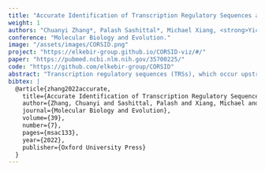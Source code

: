```yaml
---
title: "Accurate Identification of Transcription Regulatory Sequences and Genes in Coronaviruses"
weight: 1
authors: "Chuanyi Zhang*, Palash Sashittal*, Michael Xiang, <strong>Yichi Zhang</strong>, Ayesha Kazi, Mohammed El-Kebir"
conference: "Molecular Biology and Evolution."
image: "/assets/images/CORSID.png"
project: "https://elkebir-group.github.io/CORSID-viz/#/"
paper: "https://pubmed.ncbi.nlm.nih.gov/35700225/"
code: "https://github.com/elkebir-group/CORSID"
abstract: "Transcription regulatory sequences (TRSs), which occur upstream of structural and accessory genes as well as the 5' end of a coronavirus genome, play a critical role in discontinuous transcription in coronaviruses. We introduce two problems collectively aimed at identifying these regulatory sequences as well as their associated genes. First, we formulate the TRS Identification problem of identifying TRS sites in a coronavirus genome sequence with prescribed gene locations. We introduce CORSID-A, an algorithm that solves this problem to optimality in polynomial time. We demonstrate that CORSID-A outperforms existing motif-based methods in identifying TRS sites in coronaviruses. Second, we demonstrate for the first time how TRS sites can be leveraged to identify gene locations in the coronavirus genome. To that end, we formulate the TRS and Gene Identification problem of simultaneously identifying TRS sites and gene locations in unannotated coronavirus genomes. We introduce CORSID to solve this problem, which includes a web-based visualization tool to explore the space of near-optimal solutions. We show that CORSID outperforms state-of-the-art gene finding methods in coronavirus genomes. Furthermore, we demonstrate that CORSID enables de novo identification of TRS sites and genes in previously unannotated coronavirus genomes. CORSID is the first method to perform accurate and simultaneous identification of TRS sites and genes in coronavirus genomes without the use of any prior information. "
bibtex: |
  @article{zhang2022accurate,
    title={Accurate Identification of Transcription Regulatory Sequences and Genes in Coronaviruses},
    author={Zhang, Chuanyi and Sashittal, Palash and Xiang, Michael and Zhang, Yichi and Kazi, Ayesha and El-Kebir, Mohammed},
    journal={Molecular Biology and Evolution},
    volume={39},
    number={7},
    pages={msac133},
    year={2022},
    publisher={Oxford University Press}
  }
---
```

